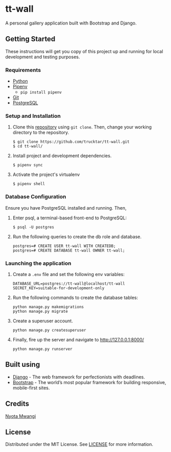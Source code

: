 # tt-wall

A personal gallery application built with Bootstrap and Django.

## Getting Started

These instructions will get you copy of this project up and running for local development and testing purposes.

### Requirements

- [Python](https://www.python.org/downloads/)
- [Pipenv](https://github.com/pypa/pipenv#installation)
  - `pip install pipenv`
- [Git](https://git-scm.com/downloads)
- [PostgreSQL](https://www.postgresql.org/download/)

### Setup and Installation

1. Clone this [repository](https://github.com/trucktar/tt-wall.git) using `git clone`. Then, change your working directory to the repository.

   ```
   $ git clone https://github.com/trucktar/tt-wall.git
   $ cd tt-wall/
   ```

2. Install project and development dependencies.

   ```
   $ pipenv sync
   ```

3. Activate the project's virtualenv

   ```
   $ pipenv shell
   ```

### Database Configuration

Ensure you have PostgreSQL installed and running. Then,

1. Enter psql, a terminal-based front-end to PostgreSQL:

   ```
   $ psql -U postgres
   ```

2. Run the following queries to create the db role and database.

   ```
   postgres=# CREATE USER tt-wall WITH CREATEDB;
   postgres=# CREATE DATABASE tt-wall OWNER tt-wall;
   ```

### Launching the application

1. Create a `.env` file and set the following env variables:

   ```
   DATABASE_URL=postgres://tt-wall@localhost/tt-wall
   SECRET_KEY=suitable-for-development-only
   ```

2. Run the following commands to create the database tables:

   ```
   python manage.py makemigrations
   python manage.py migrate
   ```

3. Create a superuser account.

   ```
   python manage.py createsuperuser
   ```

4. Finally, fire up the server and navigate to http://127.0.0.1:8000/
   ```
   python manage.py runserver
   ```

## Built using

- [Django](https://www.djangoproject.com/) - The web framework for perfectionists with deadlines.
- [Bootstrap](https://getbootstrap.com/) - The world’s most popular framework for building responsive, mobile-first sites.

## Credits

[Nyota Mwangi](https://github.com/trucktar/)

## License

Distributed under the MIT License. See [LICENSE](LICENSE) for more information.
